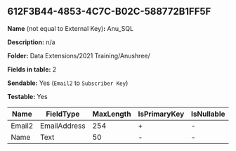 ## 612F3B44-4853-4C7C-B02C-588772B1FF5F

**Name** (not equal to External Key)**:** Anu_SQL

**Description:** n/a

**Folder:** Data Extensions/2021 Training/Anushree/

**Fields in table:** 2

**Sendable:** Yes (`Email2` to `Subscriber Key`)

**Testable:** Yes

| Name | FieldType | MaxLength | IsPrimaryKey | IsNullable | DefaultValue |
| --- | --- | --- | --- | --- | --- |
| Email2 | EmailAddress | 254 | + | - |  |
| Name | Text | 50 | - | - |  |
